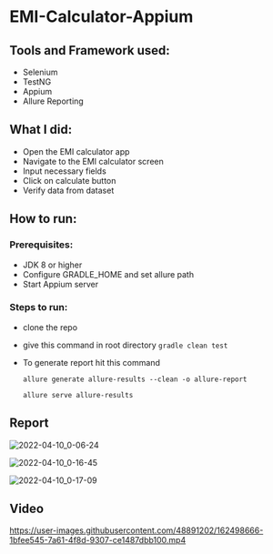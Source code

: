# EMI-Calculator-Appium
## Tools and Framework used:
- Selenium
- TestNG
- Appium
- Allure Reporting

## What I did:
- Open the EMI calculator app
- Navigate to the EMI calculator screen
- Input necessary fields 
- Click on calculate button
- Verify data from dataset

## How to run:
### Prerequisites: 
- JDK 8 or higher
- Configure GRADLE_HOME and set allure path
- Start Appium server
### Steps to run:
- clone the repo
- give this command in root directory
  ``` gradle clean test ```
- To generate report hit this command

  ``` allure generate allure-results --clean -o allure-report ```
  
  ``` allure serve allure-results ```
  
## Report

![2022-04-10_0-06-24](https://user-images.githubusercontent.com/48891202/162586718-1b40dbf1-1efd-4f97-a73d-f5de18599c32.png)

![2022-04-10_0-16-45](https://user-images.githubusercontent.com/48891202/162586711-93923f07-4d87-487c-948d-74faccb5faef.png)

![2022-04-10_0-17-09](https://user-images.githubusercontent.com/48891202/162586734-55aa28de-aeab-410c-9995-d1bd34174f37.png)

## Video

https://user-images.githubusercontent.com/48891202/162498666-1bfee545-7a61-4f8d-9307-ce1487dbb100.mp4




